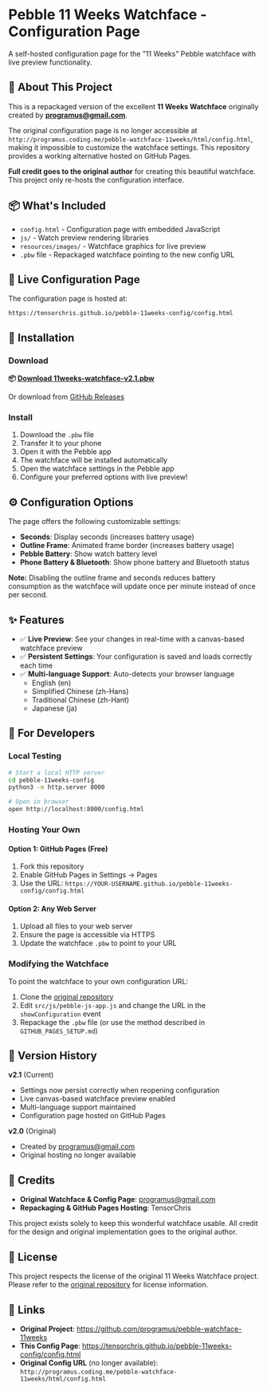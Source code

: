 # Pebble 11 Weeks Watchface - Configuration Page

A self-hosted configuration page for the "11 Weeks" Pebble watchface with live preview functionality.

## 🎯 About This Project

This is a repackaged version of the excellent **11 Weeks Watchface** originally created by **[programus@gmail.com](https://github.com/programus/pebble-watchface-11weeks)**.

The original configuration page is no longer accessible at `http://programus.coding.me/pebble-watchface-11weeks/html/config.html`, making it impossible to customize the watchface settings. This repository provides a working alternative hosted on GitHub Pages.

**Full credit goes to the original author** for creating this beautiful watchface. This project only re-hosts the configuration interface.

## 📦 What's Included

- `config.html` - Configuration page with embedded JavaScript
- `js/` - Watch preview rendering libraries
- `resources/images/` - Watchface graphics for live preview
- `.pbw` file - Repackaged watchface pointing to the new config URL

## 🚀 Live Configuration Page

The configuration page is hosted at:
```
https://tensorchris.github.io/pebble-11weeks-config/config.html
```

## 💾 Installation

### Download

**📦 [Download 11weeks-watchface-v2.1.pbw](releases/11weeks-watchface-v2.1.pbw)**

Or download from [GitHub Releases](https://github.com/TensorChris/pebble-11weeks-config/releases)

### Install

1. Download the `.pbw` file
2. Transfer it to your phone
3. Open it with the Pebble app
4. The watchface will be installed automatically
5. Open the watchface settings in the Pebble app
6. Configure your preferred options with live preview!

## ⚙️ Configuration Options

The page offers the following customizable settings:

- **Seconds**: Display seconds (increases battery usage)
- **Outline Frame**: Animated frame border (increases battery usage)
- **Pebble Battery**: Show watch battery level
- **Phone Battery & Bluetooth**: Show phone battery and Bluetooth status

**Note:** Disabling the outline frame and seconds reduces battery consumption as the watchface will update once per minute instead of once per second.

## ✨ Features

- ✅ **Live Preview**: See your changes in real-time with a canvas-based watchface preview
- ✅ **Persistent Settings**: Your configuration is saved and loads correctly each time
- ✅ **Multi-language Support**: Auto-detects your browser language
  - English (en)
  - Simplified Chinese (zh-Hans)
  - Traditional Chinese (zh-Hant)
  - Japanese (ja)

## 🔧 For Developers

### Local Testing

```bash
# Start a local HTTP server
cd pebble-11weeks-config
python3 -m http.server 8000

# Open in browser
open http://localhost:8000/config.html
```

### Hosting Your Own

#### Option 1: GitHub Pages (Free)

1. Fork this repository
2. Enable GitHub Pages in Settings → Pages
3. Use the URL: `https://YOUR-USERNAME.github.io/pebble-11weeks-config/config.html`

#### Option 2: Any Web Server

1. Upload all files to your web server
2. Ensure the page is accessible via HTTPS
3. Update the watchface `.pbw` to point to your URL

### Modifying the Watchface

To point the watchface to your own configuration URL:

1. Clone the [original repository](https://github.com/programus/pebble-watchface-11weeks)
2. Edit `src/js/pebble-js-app.js` and change the URL in the `showConfiguration` event
3. Repackage the `.pbw` file (or use the method described in `GITHUB_PAGES_SETUP.md`)

## 📜 Version History

**v2.1** (Current)
- Settings now persist correctly when reopening configuration
- Live canvas-based watchface preview enabled
- Multi-language support maintained
- Configuration page hosted on GitHub Pages

**v2.0** (Original)
- Created by programus@gmail.com
- Original hosting no longer available

## 🙏 Credits

- **Original Watchface & Config Page**: [programus@gmail.com](https://github.com/programus/pebble-watchface-11weeks)
- **Repackaging & GitHub Pages Hosting**: TensorChris

This project exists solely to keep this wonderful watchface usable. All credit for the design and original implementation goes to the original author.

## 📄 License

This project respects the license of the original 11 Weeks Watchface project. Please refer to the [original repository](https://github.com/programus/pebble-watchface-11weeks) for license information.

## 🔗 Links

- **Original Project**: https://github.com/programus/pebble-watchface-11weeks
- **This Config Page**: https://tensorchris.github.io/pebble-11weeks-config/config.html
- **Original Config URL** (no longer available): `http://programus.coding.me/pebble-watchface-11weeks/html/config.html`
